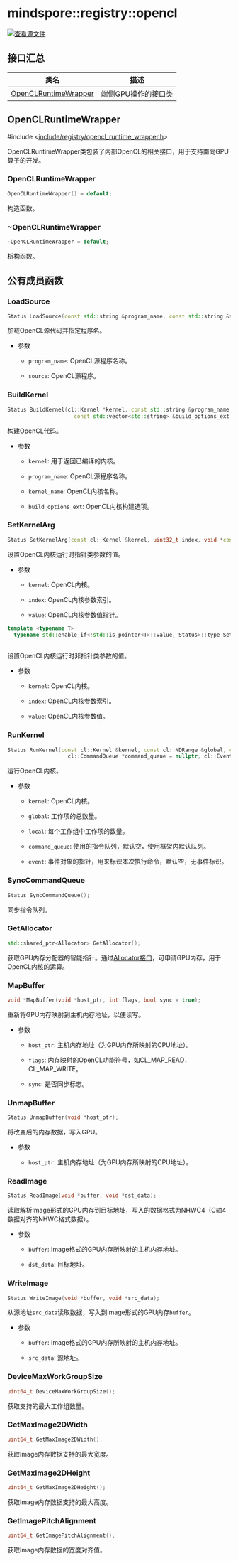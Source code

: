 # mindspore::registry::opencl

[![查看源文件](https://mindspore-website.obs.cn-north-4.myhuaweicloud.com/website-images/r2.1/resource/_static/logo_source.png)](https://gitee.com/mindspore/docs/blob/r2.1/docs/lite/api/source_zh_cn/api_cpp/mindspore_registry_opencl.md)

## 接口汇总

| 类名 | 描述 |
| --- | --- |
| [OpenCLRuntimeWrapper](#openclruntimewrapper) | 端侧GPU操作的接口类|

## OpenCLRuntimeWrapper

\#include <[include/registry/opencl_runtime_wrapper.h](https://gitee.com/mindspore/mindspore/blob/r2.1/mindspore/lite/include/registry/opencl_runtime_wrapper.h)>

OpenCLRuntimeWrapper类包装了内部OpenCL的相关接口，用于支持南向GPU算子的开发。

### OpenCLRuntimeWrapper

```c++
OpenCLRuntimeWrapper() = default;
```

构造函数。

### ~OpenCLRuntimeWrapper

```c++
~OpenCLRuntimeWrapper = default;
```

析构函数。

## 公有成员函数

### LoadSource

```c++
Status LoadSource(const std::string &program_name, const std::string &source);
```

加载OpenCL源代码并指定程序名。

- 参数

    - `program_name`: OpenCL源程序名称。

    - `source`: OpenCL源程序。

### BuildKernel

```c++
Status BuildKernel(cl::Kernel *kernel, const std::string &program_name, const std::string &kernel_name,
                     const std::vector<std::string> &build_options_ext = {});
```

构建OpenCL代码。

- 参数

    - `kernel`: 用于返回已编译的内核。

    - `program_name`: OpenCL源程序名称。

    - `kernel_name`: OpenCL内核名称。

    - `build_options_ext`: OpenCL内核构建选项。

### SetKernelArg

```c++
Status SetKernelArg(const cl::Kernel &kernel, uint32_t index, void *const value);
```

设置OpenCL内核运行时指针类参数的值。

- 参数

    - `kernel`: OpenCL内核。

    - `index`: OpenCL内核参数索引。

    - `value`: OpenCL内核参数值指针。

```c++
template <typename T>
  typename std::enable_if<!std::is_pointer<T>::value, Status>::type SetKernelArg(const cl::Kernel &kernel,
                                                                                 uint32_t index, const T value);
```

设置OpenCL内核运行时非指针类参数的值。

- 参数

    - `kernel`: OpenCL内核。

    - `index`: OpenCL内核参数索引。

    - `value`: OpenCL内核参数值。

### RunKernel

```c++
Status RunKernel(const cl::Kernel &kernel, const cl::NDRange &global, const cl::NDRange &local,
                   cl::CommandQueue *command_queue = nullptr, cl::Event *event = nullptr);
```

运行OpenCL内核。

- 参数

    - `kernel`: OpenCL内核。

    - `global`: 工作项的总数量。

    - `local`: 每个工作组中工作项的数量。

    - `command_queue`: 使用的指令队列，默认空，使用框架内默认队列。

    - `event`: 事件对象的指针，用来标识本次执行命令，默认空，无事件标识。

### SyncCommandQueue

```c++
Status SyncCommandQueue();
```

同步指令队列。

### GetAllocator

```c++
std::shared_ptr<Allocator> GetAllocator();
```

获取GPU内存分配器的智能指针。通过[Allocator接口](https://www.mindspore.cn/lite/api/zh-CN/r2.1/api_cpp/mindspore.html)，可申请GPU内存，用于OpenCL内核的运算。

### MapBuffer

```c++
void *MapBuffer(void *host_ptr, int flags, bool sync = true);
```

重新将GPU内存映射到主机内存地址，以便读写。

- 参数

    - `host_ptr`: 主机内存地址（为GPU内存所映射的CPU地址）。

    - `flags`: 内存映射的OpenCL功能符号，如CL_MAP_READ，CL_MAP_WRITE。

    - `sync`: 是否同步标志。

### UnmapBuffer

```c++
Status UnmapBuffer(void *host_ptr);
```

将改变后的内存数据，写入GPU。

- 参数

    - `host_ptr`: 主机内存地址（为GPU内存所映射的CPU地址）。

### ReadImage

```c++
Status ReadImage(void *buffer, void *dst_data);
```

读取解析Image形式的GPU内存到目标地址，写入的数据格式为NHWC4（C轴4数据对齐的NHWC格式数据）。

- 参数

    - `buffer`: Image格式的GPU内存所映射的主机内存地址。

    - `dst_data`: 目标地址。

### WriteImage

```c++
Status WriteImage(void *buffer, void *src_data);
```

从源地址`src_data`读取数据，写入到Image形式的GPU内存`buffer`。

- 参数

    - `buffer`: Image格式的GPU内存所映射的主机内存地址。

    - `src_data`: 源地址。

### DeviceMaxWorkGroupSize

```c++
uint64_t DeviceMaxWorkGroupSize();
```

获取支持的最大工作组数量。

### GetMaxImage2DWidth

```c++
uint64_t GetMaxImage2DWidth();
```

获取Image内存数据支持的最大宽度。

### GetMaxImage2DHeight

```c++
uint64_t GetMaxImage2DHeight();
```

获取Image内存数据支持的最大高度。

### GetImagePitchAlignment

```c++
uint64_t GetImagePitchAlignment();
```

获取Image内存数据的宽度对齐值。
